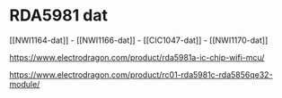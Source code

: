 
# RDA5981 dat 

[[NWI1164-dat]] - [[NWI1166-dat]] - [[CIC1047-dat]] - [[NWI1170-dat]]


https://www.electrodragon.com/product/rda5981a-ic-chip-wifi-mcu/

https://www.electrodragon.com/product/rc01-rda5981c-rda5856qe32-module/


